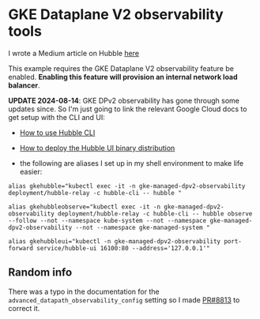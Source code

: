 # GKE Dataplane V2 observability tools

I wrote a Medium article on Hubble [here](https://medium.com/@glen.yu/using-hubble-with-gke-dataplane-v2-acb73d1291c6)

This example requires the GKE Dataplane V2 observability feature be enabled. **Enabling this feature will provision an internal network load balancer**.

**UPDATE 2024-08-14**: GKE DPv2 observability has gone through some updates since. So I'm just going to link the relevant Google Cloud docs to get setup with the CLI and UI:

- [How to use Hubble CLI](https://cloud.google.com/kubernetes-engine/docs/how-to/configure-dpv2-observability#configure-cli-binary-distribution)

- [How to deploy the Hubble UI binary distribution](https://cloud.google.com/kubernetes-engine/docs/how-to/configure-dpv2-observability#how_to_deploy_the_hubble_ui_binary_distribution)


- the following are aliases I set up in my shell environment to make life easier:
```
alias gkehubble="kubectl exec -it -n gke-managed-dpv2-observability deployment/hubble-relay -c hubble-cli -- hubble "

alias gkehubbleobserve="kubectl exec -it -n gke-managed-dpv2-observability deployment/hubble-relay -c hubble-cli -- hubble observe --follow --not --namespace kube-system --not --namespace gke-managed-dpv2-observability --not --namespace gke-managed-system "

alias gkehubbleui="kubectl -n gke-managed-dpv2-observability port-forward service/hubble-ui 16100:80 --address='127.0.0.1'"
```

## Random info
There was a typo in the documentation for the `advanced_datapath_observability_config` setting so I made [PR#8813](https://github.com/GoogleCloudPlatform/magic-modules/pull/8813) to correct it.
